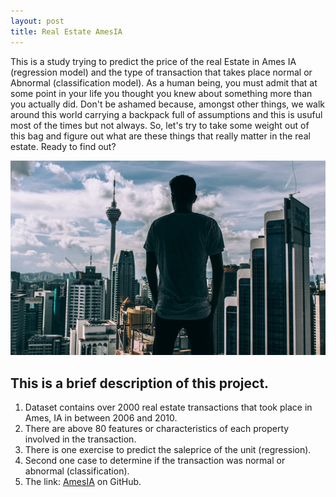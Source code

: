 ```yaml
---
layout: post
title: Real Estate AmesIA
---
```

This is a study trying to predict the price of the real Estate in Ames IA (regression model) and the type of transaction that takes place normal or Abnormal (classification model). As a human being, you must admit that at some point in your life you thought you knew about something more than you actually did. Don't be ashamed because, amongst other things, we walk  around this world carrying a backpack full of assumptions and this is usuful most of the times but not always. So, let's try to take some weight out of this bag and figure out what are these things that really  matter in the real estate. Ready to find out?


![photo303159](/images/photo303159.jpeg "pphoto303159")

## This is a brief description of this project.
  1. Dataset contains over 2000 real estate transactions that took place in Ames, IA in between 2006 and 2010.
  2. There are above 80 features or characteristics of each property involved in the transaction.
  3. There is one exercise to predict the saleprice of the unit (regression).
  4. Second one case to determine if the transaction was normal or abnormal (classification).
  5. The link: [AmesIA](https://github.com/AlexChicote/AmesIA) on GitHub.
  
